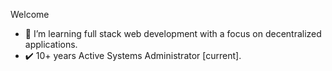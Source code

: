Welcome
- 🌱 I’m learning full stack web development with a focus on decentralized applications.
- :heavy_check_mark: 10+ years Active Systems Administrator [current]. 